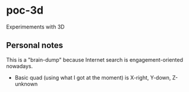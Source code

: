 # poc-3d

Experimements with 3D

## Personal notes

This is a "brain-dump" because Internet search is engagement-oriented nowadays.

* Basic quad (using what I got at the moment) is X-right, Y-down, Z-unknown

